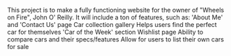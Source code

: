This project is to make a fully functioning website for the owner of "Wheels on Fire", John O' Reilly.
It will include a ton of features, such as:
  'About Me' and 'Contact Us' page
  Car collection gallery
  Helps users find the perfect car for themselves
  'Car of the Week' section
  Wishlist page
  Ability to compare cars and their specs/features
  Allow for users to list their own cars for sale
